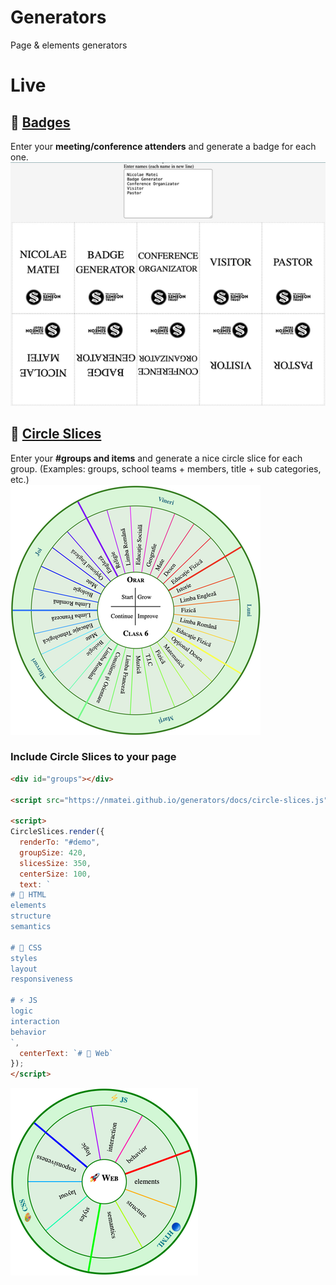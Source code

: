 # Generators
Page &amp; elements generators

# Live

## 🪪 [Badges](https://nmatei.github.io/generators/badges)

Enter your **meeting/conference attenders** and generate a badge for each one.
![badge.png](images/badge.png)


## 🔵 [Circle Slices](https://nmatei.github.io/generators/circle-slices)

Enter your **#groups and items** and generate a nice circle slice for each group. (Examples: groups, school teams + members, title + sub categories, etc.)  
![orar.png](images/orar.png)


### Include Circle Slices to your page

```html
<div id="groups"></div>

<script src="https://nmatei.github.io/generators/docs/circle-slices.js"></script>

<script>
CircleSlices.render({
  renderTo: "#demo",
  groupSize: 420,
  slicesSize: 350,
  centerSize: 100,
  text: `
# 🔵 HTML
elements
structure
semantics

# 🎨 CSS
styles
layout
responsiveness

# ⚡ JS
logic
interaction
behavior
`,
  centerText: `# 🚀 Web`
});
</script>
```

![circle-web.png](images/circle-web.png)